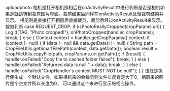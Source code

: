 uploadphoto
相机是打开相机照相后在onActivityResult中进行判断是否是相机如果是就跳转到裁剪图片界面。裁剪结束后同样在onActivityResult处理裁剪结果并显示。
相册则是直接打开相册后直接裁剪，裁剪后经过onActivityResult来显示。
裁剪判断
case REQUEST_CROP:
                    if (isPhotoReallyCropped(cropParams.uri)) {
                        Log.d(TAG, "Photo cropped!");
                        onPhotoCropped(handler, cropParams);
                        break;
                    } else {
                        Context context = handler.getCropParams().context;
                        if (context != null) {
                            if (data != null && data.getData() != null) {
                                String path = CropFileUtils.getSmartFilePath(context, data.getData());
                                boolean result = CropFileUtils.copyFile(path, cropParams.uri.getPath());
                                if (!result) {
                                    handler.onFailed("Copy file to cached folder failed");
                                    break;
                                }
                            } else {
                                handler.onFailed("Returned data is null " + data);
                                break;
                            }
                        } else {
                            handler.onFailed("CropHandler's context MUST NOT be null!");
                        }
                    }
                    该处是执行便生成一个默认文件，如果相机来的会裁剪则文件长度肯定大于0，相册来的照片是个空文件所以长度为0，
                    可以通过这个来进行显示的相应操作。
